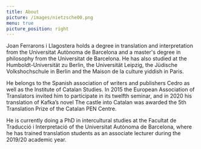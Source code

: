 ```yaml
---
title: About
picture: /images/nietzsche00.png
menu: true
picture_position: right
---
```


Joan Ferrarons i Llagostera holds a degree in translation and interpretation from the Universitat Autònoma de Barcelona and a master's degree in philosophy from the Universitat de Barcelona. He has also studied at the Humboldt-Universität zu Berlin, the Universität Leipzig, the Jüdische Volkshochschule in Berlin and the Maison de la culture yiddish in Paris.

He belongs to the Spanish association of writers and publishers Cedro as well as the Institute of Catalan Studies. In 2015 the European Association of Translators invited him to participate in its twelfth seminar, and in 2020 his translation of Kafka’s novel The castle into Catalan was awarded the 5th Translation Prize of the Catalan PEN Centre.

He is currently doing a PhD in intercultural studies at the Facultat de Traducció i Interpretació of the Universitat Autònoma de Barcelona, where he has trained translation students as an associate lecturer during the 2019/20 academic year.